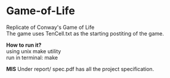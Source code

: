 # Game-of-Life

Replicate of Conway's Game of Life\
The game uses TenCell.txt as the starting postiting of the game.

**How to run it?**\
using unix make utility\
run in terminal: make 

**MIS**
Under report/ spec.pdf has all the project specification.
